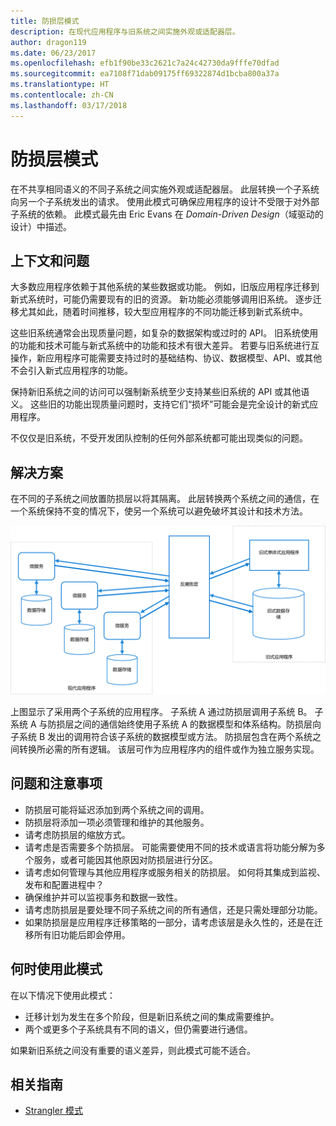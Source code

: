 ```yaml
---
title: 防损层模式
description: 在现代应用程序与旧系统之间实施外观或适配器层。
author: dragon119
ms.date: 06/23/2017
ms.openlocfilehash: efb1f90be33c2621c7a24c42730da9fffe70dfad
ms.sourcegitcommit: ea7108f71dab09175ff69322874d1bcba800a37a
ms.translationtype: HT
ms.contentlocale: zh-CN
ms.lasthandoff: 03/17/2018
---
```

# <a name="anti-corruption-layer-pattern"></a>防损层模式

在不共享相同语义的不同子系统之间实施外观或适配器层。 此层转换一个子系统向另一个子系统发出的请求。 使用此模式可确保应用程序的设计不受限于对外部子系统的依赖。 此模式最先由 Eric Evans 在 *Domain-Driven Design*（域驱动的设计）中描述。

## <a name="context-and-problem"></a>上下文和问题

大多数应用程序依赖于其他系统的某些数据或功能。 例如，旧版应用程序迁移到新式系统时，可能仍需要现有的旧的资源。 新功能必须能够调用旧系统。 逐步迁移尤其如此，随着时间推移，较大型应用程序的不同功能迁移到新式系统中。

这些旧系统通常会出现质量问题，如复杂的数据架构或过时的 API。 旧系统使用的功能和技术可能与新式系统中的功能和技术有很大差异。 若要与旧系统进行互操作，新应用程序可能需要支持过时的基础结构、协议、数据模型、API、或其他不会引入新式应用程序的功能。

保持新旧系统之间的访问可以强制新系统至少支持某些旧系统的 API 或其他语义。 这些旧的功能出现质量问题时，支持它们“损坏”可能会是完全设计的新式应用程序。 

不仅仅是旧系统，不受开发团队控制的任何外部系统都可能出现类似的问题。 

## <a name="solution"></a>解决方案

在不同的子系统之间放置防损层以将其隔离。 此层转换两个系统之间的通信，在一个系统保持不变的情况下，使另一个系统可以避免破坏其设计和技术方法。

![](./_images/anti-corruption-layer.png) 

上图显示了采用两个子系统的应用程序。 子系统 A 通过防损层调用子系统 B。 子系统 A 与防损层之间的通信始终使用子系统 A 的数据模型和体系结构。防损层向子系统 B 发出的调用符合该子系统的数据模型或方法。 防损层包含在两个系统之间转换所必需的所有逻辑。 该层可作为应用程序内的组件或作为独立服务实现。

## <a name="issues-and-considerations"></a>问题和注意事项

- 防损层可能将延迟添加到两个系统之间的调用。
- 防损层将添加一项必须管理和维护的其他服务。
- 请考虑防损层的缩放方式。
- 请考虑是否需要多个防损层。 可能需要使用不同的技术或语言将功能分解为多个服务，或者可能因其他原因对防损层进行分区。
- 请考虑如何管理与其他应用程序或服务相关的防损层。 如何将其集成到监视、发布和配置进程中？
- 确保维护并可以监视事务和数据一致性。
- 请考虑防损层是要处理不同子系统之间的所有通信，还是只需处理部分功能。 
- 如果防损层是应用程序迁移策略的一部分，请考虑该层是永久性的，还是在迁移所有旧功能后即会停用。

## <a name="when-to-use-this-pattern"></a>何时使用此模式

在以下情况下使用此模式：

- 迁移计划为发生在多个阶段，但是新旧系统之间的集成需要维护。
- 两个或更多个子系统具有不同的语义，但仍需要进行通信。 

如果新旧系统之间没有重要的语义差异，则此模式可能不适合。 

## <a name="related-guidance"></a>相关指南

- [Strangler 模式](./strangler.md)
